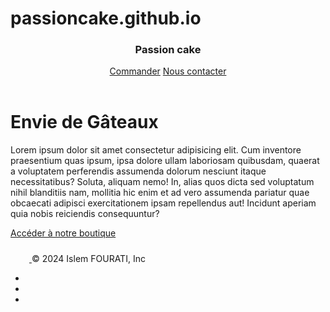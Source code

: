 # passioncake.github.io
<!DOCTYPE html>
<html lang="fr">
<head>
    <meta charset="UTF-8">
    <meta name="viewport" content="width=device-width, initial-scale=1.0">
    <link href="https://cdn.jsdelivr.net/npm/bootstrap@5.3.3/dist/css/bootstrap.min.css" rel="stylesheet" integrity="sha384-QWTKZyjpPEjISv5WaRU9OFeRpok6YctnYmDr5pNlyT2bRjXh0JMhjY6hW+ALEwIH" crossorigin="anonymous">
    <link rel="stylesheet" href="https://cdn.jsdelivr.net/npm/bootstrap-icons@1.11.3/font/bootstrap-icons.min.css">
    <link rel="stylesheet" href="./styles.CSS">
    <link rel="stylesheet" href="https://cdn.jsdelivr.net/npm/bootstrap-icons@1.11.3/font/bootstrap-icons.min.css">
    <title>Passion cake</title>
</head>
<body class="">
    <div class="banniere d-flex flex-column mx-auto text-center">
        <header class="cover-container p-3" >
              <div class="">
                <h3 class="float-md-start mb-0 delius ">Passion cake</h3>
                <nav class="nav justify-content-center float-md-end bg-transparent">
                    <a href="#" class="nav-link active fw-bold py-1 px-2 ">Commander</a>
                    <a href="#" class="nav-link fw-bold py-1 px-2 ">Nous contacter</a>
                </nav>
            </div>
        </header>
        <main class="px-3 h-100 my-3 d-flex flex-column justify-content-center w-75 mx-auto">
            <h1 class="delius fw-bold py-1 px-2 ">Envie de Gâteaux</h1>
            <p class="lead px-10">Lorem ipsum dolor sit amet consectetur adipisicing elit. Cum inventore praesentium quas ipsum, ipsa dolore ullam laboriosam quibusdam, quaerat a voluptatem perferendis assumenda dolorum nesciunt itaque necessitatibus? Soluta, aliquam nemo!
            In, alias quos dicta sed voluptatum nihil blanditiis nam, mollitia hic enim et ad vero assumenda pariatur quae obcaecati adipisci exercitationem ipsam repellendus aut! Incidunt aperiam quia nobis reiciendis consequuntur?</p>
            <p class="lead">
                <a href="./cakes.html" class="btn btn-lg btn-light fw-bold p-3 px-4 rounded-5 icon-link icon-link-hover">Accéder à notre boutique <i class="bi bi-balloon-heart-fill"></i></a>
            </p>
        </main>
        <footer  class="container">
            <div class="d-flex flex-wrap justify-content-between align-items-center py-3 my-4 border-top">
                <div class="col-md-4 d-flex align-items-center">
                    <a href="/" class="mb-3 me-2 mb-md-0 text-body-secondary text-decoration-none lh-1">
                      <svg class="bi" width="30" height="24"><use xlink:href="#bootstrap"></use></svg>
                    </a>
                    <span class="mb-3 mb-md-0 text-body-secondary">© 2024 Islem FOURATI, Inc</span>
                  </div>
                  <ul class="nav col-md-4 justify-content-end list-unstyled d-flex">
                    <li class="ms-3"><a class="text-body-secondary icon-link icon-link-hover" href="#"><i class="bi bi-whatsapp"></i></a></li>
                    <li class="ms-3"><a class="text-body-secondary icon-link icon-link-hover" href="#"><i class="bi bi-instagram"></i></a></li>
                    <li class="ms-3"><a class="text-body-secondary icon-link icon-link-hover" href="#"><i class="bi bi-github"></i></a></li>
                  </ul>
            </div>   
        </footer>
    </div>
<script src="https://cdn.jsdelivr.net/npm/bootstrap@5.3.3/dist/js/bootstrap.bundle.min.js" integrity="sha384-YvpcrYf0tY3lHB60NNkmXc5s9fDVZLESaAA55NDzOxhy9GkcIdslK1eN7N6jIeHz" crossorigin="anonymous"></script>
</body>
</html>
